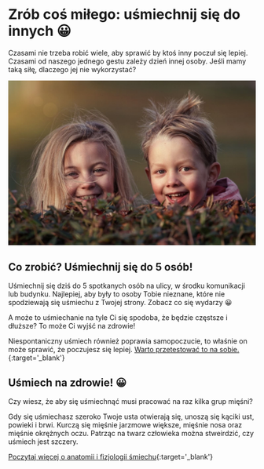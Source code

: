 # Zrób coś miłego: uśmiechnij się do innych 😀

Czasami nie trzeba robić wiele, aby sprawić by ktoś inny poczuł się lepiej. Czasami od naszego jednego gestu zależy dzień innej osoby. Jeśli mamy taką siłę,  dlaczego jej nie wykorzystać?

![Uśmiech](/img/2022-12-01.jpg)

## Co zrobić? Uśmiechnij się do 5 osób!

Uśmiechnij się dziś do 5 spotkanych  osób na ulicy, w środku komunikacji lub budynku. Najlepiej, aby były to osoby Tobie nieznane, które nie spodziewają się uśmiechu z Twojej strony. Zobacz co się wydarzy 😀

A może to uśmiechanie na tyle Ci się spodoba, że będzie częstsze i dłuższe? To może Ci wyjść na zdrowie!

Niespontaniczny uśmiech również poprawia samopoczucie, to właśnie on może sprawić, że poczujesz się lepiej. [Warto przetestować to na sobie.](https://pl.sainte-anastasie.org/articles/psicologa/la-teora-del-feedback-facial-gestos-que-crean-emociones.html){:target='_blank'}

## Uśmiech na zdrowie! 😀

Czy wiesz, że aby się uśmiechnąć musi pracować na raz kilka grup mięśni?

Gdy się uśmiechasz szeroko Twoje  usta otwierają się, unoszą się kąciki ust, powieki i brwi. Kurczą się mięśnie jarzmowe większe, mięśnie nosa oraz mięśnie okrężnych oczu. Patrząc na twarz człowieka można stweirdzić, czy uśmiech jest szczery.

[Poczytaj więcej o anatomii i fizjologii śmiechu](https://mlynwiedzy.org.pl/anatomia-usmiechu/){:target='_blank'}